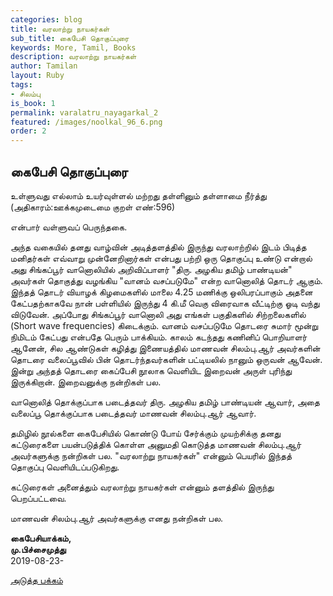 ```yaml
---
categories: blog
title: வரலாற்று நாயகர்கள்
sub_title: கைபேசி தொகுப்புரை
keywords: More, Tamil, Books
description: வரலாற்று நாயகர்கள்
author: Tamilan
layout: Ruby
tags:
- சிலம்பு
is_book: 1
permalink: varalatru_nayagarkal_2
featured: /images/noolkal_96_6.png
order: 2
---
```



## கைபேசி தொகுப்புரை

உள்ளுவது எல்லாம் உயர்வுள்ளல் மற்றது தள்ளினும் தள்ளாமை நீர்த்து (அதிகாரம்:ஊக்கமுடைமை குறள் எண்:596)

என்பார் வள்ளுவப் பெருந்தகை.

அந்த வகையில் தனது வாழ்வின் அடித்தளத்தில் இருந்து வரலாற்றில் இடம் பிடித்த மனிதர்கள் எவ்வாறு முன்னேறினார்கள் என்பது பற்றி ஒரு தொகுப்பு உண்டு என்றால் அது சிங்கப்பூர் வானொலியில் அறிவிப்பாளர் "திரு. அழகிய தமிழ் பாண்டியன்" அவர்கள் தொகுத்து வழங்கிய "வானம் வசப்படுமே" என்ற வானொலித் தொடர் ஆகும். இந்தத் தொடர் வியாழக் கிழமைகளில் மாலை 4.25 மணிக்கு ஒலிபரப்பாகும் அதனை கேட்பதற்காகவே நான் பள்ளியில் இருந்து 4 கி.மீ வெகு விரைவாக வீட்டிற்கு ஓடி வந்து விடுவேன். அப்போது சிங்கப்பூர் வானொலி அது எங்கள் பகுதிகளில் சிற்றலைகளில் (Short wave frequencies) கிடைக்கும். வானம் வசப்படுமே தொடரை சுமார் மூன்று நிமிடம் கேட்பது என்பதே பெரும் பாக்கியம். காலம் கடந்தது கணினிப் பொறியாளர் ஆனேன், சில ஆண்டுகள் கழித்து இணையத்தில் மாணவன் சிலம்பு.ஆர் அவர்களின் தொடரை வலைப்பூவில் பின் தொடர்ந்தவர்களின் பட்டியலில் நானும் ஒருவன் ஆவேன். இன்று அந்தத் தொடரை கைப்பேசி நூலாக வெளியிட இறைவன் அருள் புரிந்து இருக்கிறான். இறைவனுக்கு நன்றிகள் பல.

வானொலித் தொக்குப்பாக படைத்தவர் திரு. அழகிய தமிழ் பாண்டியன் ஆவார், அதை வலைப்பூ தொக்குப்பாக படைத்தவர் மாணவன் சிலம்பு.ஆர் ஆவார்.

தமிழில் நூல்களை கைபேசியில் கொண்டு போய் சேர்க்கும் முயற்சிக்கு தனது கட்டுரைகளை பயன்படுத்திக் கொள்ள அனுமதி கொடுத்த மாணவன் சிலம்பு.ஆர் அவர்களுக்கு நன்றிகள் பல. "வரலாற்று நாயகர்கள்" என்னும் பெயரில் இந்தத் தொகுப்பு வெளியிடப்படுகிறது.

கட்டுரைகள் அனைத்தும் வரலாற்று நாயகர்கள் என்னும் தளத்தில் இருந்து பெறப்பட்டவை.

மாணவன் சிலம்பு.ஆர் அவர்களுக்கு எனது நன்றிகள் பல.

**கைபேசியாக்கம்,  
மு.பிச்சைமுத்து**  
2019-08-23-

[அடுத்த பக்கம்](varalatru_nayagarkal_3)